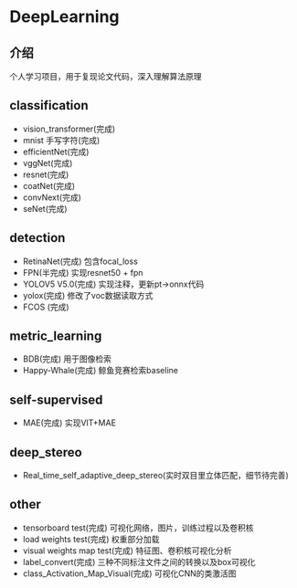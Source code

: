 # DeepLearning

## 介绍
个人学习项目，用于复现论文代码，深入理解算法原理

## classification
- vision_transformer(完成)
- mnist 手写字符(完成)
- efficientNet(完成)
- vggNet(完成)
- resnet(完成)
- coatNet(完成)
- convNext(完成)
- seNet(完成)

## detection
- RetinaNet(完成) 包含focal_loss
- FPN(半完成) 实现resnet50 + fpn
- YOLOV5 V5.0(完成) 实现注释，更新pt->onnx代码
- yolox(完成) 修改了voc数据读取方式
- FCOS (完成)

## metric_learning
- BDB(完成) 用于图像检索
- Happy-Whale(完成) 鲸鱼竞赛检索baseline

## self-supervised
- MAE(完成) 实现VIT+MAE

## deep_stereo
- Real_time_self_adaptive_deep_stereo(实时双目里立体匹配，细节待完善)


## other
- tensorboard test(完成) 可视化网络，图片，训练过程以及卷积核
- load weights test(完成) 权重部分加载
- visual weights map test(完成) 特征图、卷积核可视化分析
- label_convert(完成) 三种不同标注文件之间的转换以及box可视化
- class_Activation_Map_Visual(完成) 可视化CNN的类激活图